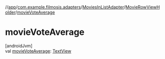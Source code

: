 //[app](../../../../index.md)/[com.example.filmosis.adapters](../../index.md)/[MoviesInListAdapter](../index.md)/[MovieRowViewHolder](index.md)/[movieVoteAverage](movie-vote-average.md)

# movieVoteAverage

[androidJvm]\
val [movieVoteAverage](movie-vote-average.md): [TextView](https://developer.android.com/reference/kotlin/android/widget/TextView.html)
